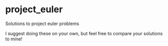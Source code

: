 project_euler
=============

Solutions to project euler problems

I suggest doing these on your own, but feel free to compare your solutions to mine! 
